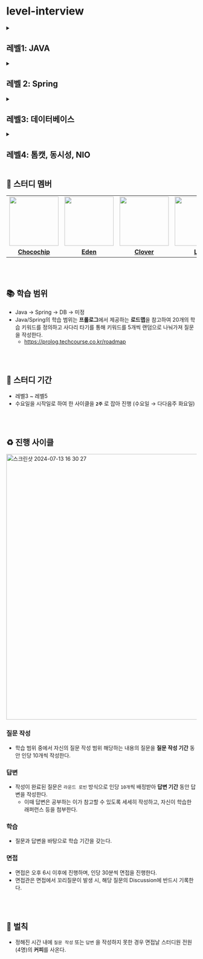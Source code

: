 # level-interview

<details>
<summary><h2>레벨1: JAVA</h2></summary>

### 객체지향 기초 개념
1. [클래스, 인스턴스 그리고 객체의 차이점은 무엇인가요?](https://github.com/woowacourse-study-2024/level-interview/discussions/19)
#### 상속
1. [추상 클래스와 인터페이스는 어떤 상황에서 사용할 수 있나요?](https://github.com/woowacourse-study-2024/level-interview/discussions/27)
2. [추상클래스와 인터페이스의 차이를 설명해주세요.](https://github.com/woowacourse-study-2024/level-interview/discussions/11)
3. [상속과 조합은 각각 무엇이고 어떤 상황에서 사용할 수 있나요?](https://github.com/woowacourse-study-2024/level-interview/discussions/28)
4. [상속이 갖는 문제점은 무엇이고 이를 어떻게 해결할 수 있나요?](https://github.com/woowacourse-study-2024/level-interview/discussions/29)
5. [default 메서드는 무엇이고, 왜 사용하나요?](https://github.com/woowacourse-study-2024/level-interview/discussions/360)
#### 다형성
1. [Java에서 다형성을 구현하는 방법은 무엇이 있나요?](https://github.com/woowacourse-study-2024/level-interview/discussions/1)
2. [Overriding의 조건은?](https://github.com/woowacourse-study-2024/level-interview/discussions/2)
3. [method overridding과 overloading의 차이점은 무엇인가요?](https://github.com/woowacourse-study-2024/level-interview/discussions/25)
4. [다형성은 무엇이고, 사용했을 때 어떤 이점을 얻을 수 있나요?](https://github.com/woowacourse-study-2024/level-interview/discussions/26)
#### 캡슐화
1. [클래스의 변수를 public이 아닌 private으로 설정하고 getter/setter를 사용하는 이유가 있나요?](https://github.com/woowacourse-study-2024/level-interview/discussions/20)
2. [Java에서 접근 제어자에 대해 설명해주세요.](https://github.com/woowacourse-study-2024/level-interview/discussions/18)
#### 추상화
1. [강한 결합과 느슨한 결합의 차이를 설명해주세요.](https://github.com/woowacourse-study-2024/level-interview/discussions/10)

### JVM
1. [Java 파일이 실행되는 과정을 설명해보세요.](https://github.com/woowacourse-study-2024/level-interview/discussions/5)
2. [클래스와 인스턴스는 JVM내에서 어떻게 동작하나요?](https://github.com/woowacourse-study-2024/level-interview/discussions/24)
3. [JVM이란 무엇이고 왜 사용하나요?](https://github.com/woowacourse-study-2024/level-interview/discussions/171)
4. [JRE, JDK, JVM이 각각 무엇이고 어떤 관계인지 설명해주세요.](https://github.com/woowacourse-study-2024/level-interview/discussions/172)
5. [JVM의 구조에 대해 설명해주세요.](https://github.com/woowacourse-study-2024/level-interview/discussions/173)
6. [JVM의 Runtime Data Area에 대해 설명해주세요.](https://github.com/woowacourse-study-2024/level-interview/discussions/174)
7. [JVM의 ClassLoader에 대해 설명해주세요.](https://github.com/woowacourse-study-2024/level-interview/discussions/175)

### GC
1. [GC가 무엇이고 언제 발생하는지 설명해주세요.](https://github.com/woowacourse-study-2024/level-interview/discussions/176)
2. [Stop the world 이벤트가 무엇인지 설명해주세요.](https://github.com/woowacourse-study-2024/level-interview/discussions/177)
3. [Major GC와 Minor GC에 대해 설명해주세요](https://github.com/woowacourse-study-2024/level-interview/discussions/178)

### 리소스 관리
1. [Java에서 어떤 경우에 리소스 반납을 해야 하나요?](https://github.com/woowacourse-study-2024/level-interview/discussions/21)
2. [Try-with-resources는 어떻게 사용하나요?](https://github.com/woowacourse-study-2024/level-interview/discussions/22)

### 불변성과 복사
1. [가변과 불변의 차이는 무엇인가요?](https://github.com/woowacourse-study-2024/level-interview/discussions/3)
2. [깊은 복사와 얕은 복사의 차이점은 무엇인가요?](https://github.com/woowacourse-study-2024/level-interview/discussions/30)
3. [unmodifiable 자료형을 사용하는 것과 copyOf를 사용하는 것은 어떤 차이점이 있나요?](https://github.com/woowacourse-study-2024/level-interview/discussions/31)
4. [방어적 복사는 무엇이고 왜 필요한가요?](https://github.com/woowacourse-study-2024/level-interview/discussions/32)
5. [String, StringBuilder, StringBuffer의 차이점은 무엇인가요?](https://github.com/woowacourse-study-2024/level-interview/discussions/23)

### 동일성 & 동등성
1. [동등성과 동일성의 차이에 대해서 설명해주세요](https://github.com/woowacourse-study-2024/level-interview/discussions/15)
2. [Equals&HashCode는 언제 재정의해서 사용할까요? 그리고 그 둘을 항상 같이 재정의해야하는 이유도 설명해주세요.](https://github.com/woowacourse-study-2024/level-interview/discussions/16)
   
### 타입 안정성
1. [제네릭이란 무엇이며 언제 사용할까요?](https://github.com/woowacourse-study-2024/level-interview/discussions/12)
2. [Enum은 무엇이며 어떤 상황에 사용할 수 있을까요?](https://github.com/woowacourse-study-2024/level-interview/discussions/14)
3. [Varargs는 무엇이며 언제 사용할 수 있을까요?](https://github.com/woowacourse-study-2024/level-interview/discussions/8)

### 예외
1. [예외의 종류는 무엇이 있을까요? 그리고 각 예외 종류에 따라 어떤 특징이 있는 지 설명해주세요.](https://github.com/woowacourse-study-2024/level-interview/discussions/13)

### Serializable
1. [Serializable 인터페이스는 어떤 역할을 하나요?](https://github.com/woowacourse-study-2024/level-interview/discussions/179)
2. [Serializable 대신 사용할 수 있는 다른 직렬화 방법에는 어떤 것이 있나요? 각각의 장단점을 설명해주세요.](https://github.com/woowacourse-study-2024/level-interview/discussions/180)

### Java 8
#### Optional
1. [자바에서 null을 안전하게 다루는 방법에 대해 설명해주세요.](https://github.com/woowacourse-study-2024/level-interview/discussions/17)
2. [Optional이란 무엇이며, 어떤 문제를 해결하기 위해 도입되었나요?](https://github.com/woowacourse-study-2024/level-interview/discussions/35)
3. [Optional을 사용할때 주의해야 할 부분은 어떤 것이 있을까요?](https://github.com/woowacourse-study-2024/level-interview/discussions/38)

#### Stream
1. [Java Stream API에 대해 소개해주세요.](https://github.com/woowacourse-study-2024/level-interview/discussions/39)
2. [스트림과 for-loop의 차이점을 설명해보세요.](https://github.com/woowacourse-study-2024/level-interview/discussions/6)
3. [Stream API를 사용할 때의 성능 고려사항에 대해 말해보세요.](https://github.com/woowacourse-study-2024/level-interview/discussions/7)
4. [자바 스트림 API와 함수형 인터페이스의 관계를 설명해주세요.](https://github.com/woowacourse-study-2024/level-interview/discussions/40)

#### 함수형 인터페이스
1. [함수형 인터페이스는 무엇이고 어떻게 사용할 수 있나요?](https://github.com/woowacourse-study-2024/level-interview/discussions/34)
2. [자바에서 제공하는 기본 함수형 인터페이스의 종류와 각각의 용도를 설명해주세요.](https://github.com/woowacourse-study-2024/level-interview/discussions/4)
3. [람다와 익명 클래스는 어떻게 다르고 각각의 장단점은 무엇인가요?](https://github.com/woowacourse-study-2024/level-interview/discussions/33)
4. [함수형 인터페이스에 @FunctionalInterface 어노테이션을 사용하는 이유는 무엇인가요?](https://github.com/woowacourse-study-2024/level-interview/discussions/37)

### 컬렉션
1. [JCF란 무엇인가요?](https://github.com/woowacourse-study-2024/level-interview/discussions/49)
2. [10개의 element 를 채워넣은 ArrayList 의 11번째 element 을 add 하기위해 어떤 일이 일어나는지 설명해주세요.](https://github.com/woowacourse-study-2024/level-interview/discussions/9)
3. [Array와 List의 차이점은 무엇인가요?](https://github.com/woowacourse-study-2024/level-interview/discussions/44)
4. [ArrayList는 어떻게 동작하나요?](https://github.com/woowacourse-study-2024/level-interview/discussions/45)
7. [Stack 대신 ArrayDeque 사용을 제안하는 이유는 무엇인가요?](https://github.com/woowacourse-study-2024/level-interview/discussions/48)
8. [ArrayList의 indexOf를 사용할 때 어떤 주의점이 있나요?](https://github.com/woowacourse-study-2024/level-interview/discussions/50)
9. [Set과 List의 차이점은 무엇인가요?](https://github.com/woowacourse-study-2024/level-interview/discussions/56)
10. [HashMap에서 Hash 충돌이 발생하면 어떤 일이 일어나나요?](https://github.com/woowacourse-study-2024/level-interview/discussions/58)
11. [Java8에서부터 HashMap이 어떻게 개선됐는지 설명해주세요](https://github.com/woowacourse-study-2024/level-interview/discussions/59)
#### 자료구조
1. [Tree 탐색 방법에는 어떤 것들이 있나요?](https://github.com/woowacourse-study-2024/level-interview/discussions/52)
2. [Binary Tree는 무엇인가요?](https://github.com/woowacourse-study-2024/level-interview/discussions/53)
3. [B-Tree는 무엇이고 어떨 때 사용할 수 있나요?](https://github.com/woowacourse-study-2024/level-interview/discussions/54)
4. [Set 자료구조에 대해 설명해주세요](https://github.com/woowacourse-study-2024/level-interview/discussions/55)
5. [Queue는 어떻게 동작하나요?](https://github.com/woowacourse-study-2024/level-interview/discussions/46)
6. [Stack은 어떻게 동작하나요?](https://github.com/woowacourse-study-2024/level-interview/discussions/47)
7. [Map 자료구조에 대해 설명해주세요.](https://github.com/woowacourse-study-2024/level-interview/discussions/57)
8. [Heap 자료구조에 대해 설명해주세요.](https://github.com/woowacourse-study-2024/level-interview/discussions/60)
9. [Heap은 어떤 경우에 사용할 수 있나요?](https://github.com/woowacourse-study-2024/level-interview/discussions/61)

### 테스트
1. [테스트 픽스처란 무엇인가요?](https://github.com/woowacourse-study-2024/level-interview/discussions/42)
2. [TDD란 무엇인가요?](https://github.com/woowacourse-study-2024/level-interview/discussions/43)
3. [단위테스트애서 AAA는 무엇을 의미하나요?](https://github.com/woowacourse-study-2024/level-interview/discussions/51)
4. [JUnit5의 주요 특징과 JUnit4와의 차이점에 대해 설명해 주세요.](https://github.com/woowacourse-study-2024/level-interview/discussions/62)
5. [AssertJ란 무엇이며, Junit과 AssertJ를 함께 사용하는 이유를 말씀해주세요](https://github.com/woowacourse-study-2024/level-interview/discussions/63)
6. [FIRST 원칙이란 무엇이며, 각각의 원칙을 설명해 주세요.](https://github.com/woowacourse-study-2024/level-interview/discussions/64)
7. [FIRST 원칙 중 가장 중요하다고 생각하시는 원칙이 무엇인가요?](https://github.com/woowacourse-study-2024/level-interview/discussions/67)
8. [단위 테스트를 작성하는 데에 FIRST원칙이 중요한 이유를 설명해주세요](https://github.com/woowacourse-study-2024/level-interview/discussions/68)
9. [테스트 더블이란 무엇이며 종류로는 무엇이 있나요?](https://github.com/woowacourse-study-2024/level-interview/discussions/65)
10. [각 종류의 테스트 더블(Stub, Fake, Dummy, Spy ,Mock) 은 언제 사용하나요?](https://github.com/woowacourse-study-2024/level-interview/discussions/66)
11. [자바의 Mockito 라이브러리에 대해서 설명해주세요.](https://github.com/woowacourse-study-2024/level-interview/discussions/69)
12. [테스트더블 중 stub과 mock 차이를 설명해주세요.](https://github.com/woowacourse-study-2024/level-interview/discussions/70)
13. [테스트더블 중 Spy는 어떤 상황에서 사용되나요?](https://github.com/woowacourse-study-2024/level-interview/discussions/71)

### 디자인 패턴
1. [MVC 패턴이란 무엇이고, 왜 사용하나요?](https://github.com/woowacourse-study-2024/level-interview/discussions/72)
2. [디자인 패턴의 개념과, 사용이유, 종류에 대해 설명해주세요.](https://github.com/woowacourse-study-2024/level-interview/discussions/81)
3. [Builder 패턴을 사용하는 상황은 언제이며, 이를 통해 얻을 수 있는 이점은 무엇인가요?](https://github.com/woowacourse-study-2024/level-interview/discussions/73)
4. [추상 팩토리는 왜 사용하며, 어떤 장단점이 있나요?](https://github.com/woowacourse-study-2024/level-interview/discussions/categories/java?discussions_q=is%3Aopen+category%3AJava+sort%3Adate_created&page=2)
5. [팩토리 메서드 패턴이란 무엇이며, 어떤 상황에서 유용하게 사용될 수 있는지 설명해 주세요.](https://github.com/woowacourse-study-2024/level-interview/discussions/75)
6. [추상 팩토리 패턴과 팩토리 메서드 패턴의 차이점은 무엇인가요?](https://github.com/woowacourse-study-2024/level-interview/discussions/76)
7. [State 패턴을 사용하지 않고 상태 전환을 구현할 때 발생할 수 있는 문제점은 무엇인가요?](https://github.com/woowacourse-study-2024/level-interview/discussions/77)
8. [Strategy 패턴은 사용하는 이유와 장단점을 설명해주세요.](https://github.com/woowacourse-study-2024/level-interview/discussions/78)
9. [템플릿 메서드의 개념과 장단점을 설명하고, 언제 사용할 수 있는지 설명해주세요.](https://github.com/woowacourse-study-2024/level-interview/discussions/79)
10. [퍼사드 패턴과 어댑터 패턴를 비교하세요.](https://github.com/woowacourse-study-2024/level-interview/discussions/80)
</details>

<details>
<summary><h2>레벨 2: Spring</h2></summary>

### Bean
1. [**스프링의 Bean이란 무엇이고 Bean은 어떻게 정의되고 관리됩니까?**](https://github.com/woowacourse-study-2024/level-interview/discussions/105)
2. [**스프링에서 Bean의 생명주기에 대해 설명해주세요.**](https://github.com/woowacourse-study-2024/level-interview/discussions/107)
3. [**스프링에서 Bean의 스코프(scope)는 어떤 것들이 있으며, 각각의 의미에 대해 설명해주세요.**](https://github.com/woowacourse-study-2024/level-interview/discussions/109)
4. [**@Component, @Service, @Controller, @Repostiory의 차이를 설명해보세요.**](https://github.com/woowacourse-study-2024/level-interview/discussions/98)

#### Bean 생성

1. [**스프링의 IoC 컨테이너에 Bean을 등록할 수 있는 방법 두 가지 주요 방법을 설명해주세요.**](https://github.com/woowacourse-study-2024/level-interview/discussions/111)
2. [**스프링의 @Configuration 애노테이션의 역할에 대해서 설명해주세요.**](https://github.com/woowacourse-study-2024/level-interview/discussions/106)
3. [**Component Scan이 무엇인지 설명해주세요.**](https://github.com/woowacourse-study-2024/level-interview/discussions/88)
4. [**스프링의 컴포넌트 스캔에 대해서 설명해주세요.**](https://github.com/woowacourse-study-2024/level-interview/discussions/112)
5. [**Spring boot에서 별도로 @ComponentScan 어노테이션 설정을 하지 않아도 빈 등록이 가능한 이유는 무엇인가요?**](https://github.com/woowacourse-study-2024/level-interview/discussions/89)
6. [**스프링에서 Default로 등록된 Bean 과, `@Configuration`에 정의한 Bean이 같은 타입의 객체라면 무슨 일이 발생하나요?**](https://github.com/woowacourse-study-2024/level-interview/discussions/110)

### IoC/DI

1. [**스프링의 IoC(Inversion Of Control)와 DI(Dependency Injection)에 대해서 설명해주세요.**](https://github.com/woowacourse-study-2024/level-interview/discussions/103)
2. [**IoC와 DI(Dependency Injection)의 차이점에 대해서 설명해주세요.**](https://github.com/woowacourse-study-2024/level-interview/discussions/108)
3. [**Application Context가 무엇인지 설명해주세요.**](https://github.com/woowacourse-study-2024/level-interview/discussions/90)
4. [**Application Context의 초기화 과정을 설명해주세요.**](https://github.com/woowacourse-study-2024/level-interview/discussions/91)
5. [**Bean Factory와 Application Context의 차이점을 설명해주세요.**](https://github.com/woowacourse-study-2024/level-interview/discussions/92)
6. [**스프링에서의 의존성 주입 방법 3가지를 설명해주세요**](https://github.com/woowacourse-study-2024/level-interview/discussions/104)

### MVC Config

1. [**@EnableWebMvc 어노테이션의 역할과 이를 사용했을 때의 효과를 설명해 주세요.**](https://github.com/woowacourse-study-2024/level-interview/discussions/120)
2. [**Spring에서 MVC Config를 사용하여 어떤 설정을 할 수 있나요?**](https://github.com/woowacourse-study-2024/level-interview/discussions/118)
3. [**WebMvcConfigurer를 구현할 때 자주 사용하는 메서드와 그 용도를 설명해 주세요.**](https://github.com/woowacourse-study-2024/level-interview/discussions/119)
4. [**Spring MVC에서 뷰 이름이 요청 경로와 일치하지 않을 경우, View Resolver를 통해 이를 어떻게 해결할 수 있나요?**](https://github.com/woowacourse-study-2024/level-interview/discussions/122)

### Argument Resolver

1. [**Arguement Resolver란 무엇인가요, 왜 사용하나요?**](https://github.com/woowacourse-study-2024/level-interview/discussions/114)
2. [**커스텀 Argument Resolver를 구현할 때, WebMvcConfigurer의 addArgumentResolvers 메서드의 용도는 무엇인가요?**](https://github.com/woowacourse-study-2024/level-interview/discussions/121)

### View Reoslver

1. [**여러 개의 View Resolver를 사용하는 경우, 그 우선순위는 어떻게 정해지나요?**](https://github.com/woowacourse-study-2024/level-interview/discussions/116)
2. [**View Resolver란 무엇인가요, 왜 사용하나요?**](https://github.com/woowacourse-study-2024/level-interview/discussions/115)

### Auto Configure

1. [**Auto Configuration이란 무엇이고, 어떻게 동작하는지 설명해주세요.**](https://github.com/woowacourse-study-2024/level-interview/discussions/95)
2. [**@EnableAutoConfiguration 어노테이션의 역할은 무엇인가요?**](https://github.com/woowacourse-study-2024/level-interview/discussions/96)
3. [**Spring Boot의 Auto Configuration이 application.yml 파일의 설정과 어떻게 연관되는지 설명해 주세요.**](https://github.com/woowacourse-study-2024/level-interview/discussions/102)

### Dispatcher Servlet

1. [**Dispatcher Servlet이란 무엇이고, 왜 사용하나요?**](https://github.com/woowacourse-study-2024/level-interview/discussions/113)
2. [**Dispatcher Servlet이 요청을 처리하는 흐름을 설명해 주세요.**](https://github.com/woowacourse-study-2024/level-interview/discussions/117)

### Interceptor / Filter

1. [**여러 개의 Interceptor가 동일한 mapping에 등록된다면 어떤 순서로 동작하나요?**](https://github.com/woowacourse-study-2024/level-interview/discussions/85)
2. [**Interceptor는 어떤 상황에서 주로 사용하나요?**](https://github.com/woowacourse-study-2024/level-interview/discussions/84)
3. [**Interceptor와 Filter가 각각 무엇이고 어떤 차이점을 가지는지 설명해주세요.**](https://github.com/woowacourse-study-2024/level-interview/discussions/83)

### Controller Advice

1. [**Controller Advice 사용 시의 이점과 주의점을 말해주세요.**](https://github.com/woowacourse-study-2024/level-interview/discussions/87)
2. [**Controller Advice는 무엇이고 어떤 상황에서 주로 사용하나요?**](https://github.com/woowacourse-study-2024/level-interview/discussions/86)

### AOP

1. [**AOP란 무엇인가요?**](https://github.com/woowacourse-study-2024/level-interview/discussions/123)
2. [**Spring AOP에서 주의사항으로 무엇이 있나요?**](https://github.com/woowacourse-study-2024/level-interview/discussions/143)
3. [**스프링에서 사용되는 AOP의 주요 용어에 대해 설명해주세요.**](https://github.com/woowacourse-study-2024/level-interview/discussions/128)
4. [**AOP를 언제 사용하고 왜 사용하나요? 장단점은 무엇인가요?**](https://github.com/woowacourse-study-2024/level-interview/discussions/127)
5. [**Spring에서 어떤 프록시를 사용하나요?**](https://github.com/woowacourse-study-2024/level-interview/discussions/144)

### Transaction

1. [**Transactional 어노테이션의 동작 원리에 대해 설명해주세요.**](https://github.com/woowacourse-study-2024/level-interview/discussions/129)
2. [**Transactional 어노테이션에 대해 설명해주세요.**](https://github.com/woowacourse-study-2024/level-interview/discussions/124)
3. [**Transactional 어노테이션의 readOnly 옵션을 true로 설정하는 이유는 무엇인가요?**](https://github.com/woowacourse-study-2024/level-interview/discussions/125)
4. [**선언적 트랜잭션 방식을 사용하는 이유는 무엇인가요?**](https://github.com/woowacourse-study-2024/level-interview/discussions/130)
5. [**Transactional의 전파에 대해 설명해주세요.**](https://github.com/woowacourse-study-2024/level-interview/discussions/126)

### JDBC / SQL Mapper

1. [**JDBC Template과 표준 JDBC API의 차이점은 무엇인가요?**](https://github.com/woowacourse-study-2024/level-interview/discussions/99)
2. [**JDBC Template을 사용했을 때의 장점은 무엇이 있나요?**](https://github.com/woowacourse-study-2024/level-interview/discussions/94)
3. [**JDBC Template과 표준 JDBC API의 차이점은 무엇인가요?**](https://github.com/woowacourse-study-2024/level-interview/discussions/101)
4. [**SQL Mapper란 무엇이고, 어떤 이점을 누릴 수 있나요?**](https://github.com/woowacourse-study-2024/level-interview/discussions/100)

### ETC

1. [**@Controller와 @RestController의 역할과 차이점은 무엇인가요?**](https://github.com/woowacourse-study-2024/level-interview/discussions/93)
2. [**ReponseBody와 ResponseEntity의 차이는 무엇인가요?**](https://github.com/woowacourse-study-2024/level-interview/discussions/97)
</details>

<details>
<summary><h2>레벨3: 데이터베이스</h2></summary>

### 키
1. [무결성이란 무엇인가요? 그리고 무결성 제약조건이란 무엇인까요?](https://github.com/woowacourse-study-2024/level-interview/discussions/219)
2. [무결성 제약조건의 종류에 대해서 설명해주세요](https://github.com/woowacourse-study-2024/level-interview/discussions/220)
3. [기본 키(Primary Key)와 고유 키(Unique Key)의 차이점은 무엇인가요? ](https://github.com/woowacourse-study-2024/level-interview/discussions/221)
4. [어떤 경우에 무결성 제약조건을 사용하지 않는 것이 좋다고 생각하나요? ](https://github.com/woowacourse-study-2024/level-interview/discussions/222)
5. [외래 키(Foreign Key)의 역할은 무엇이며, 데이터 무결성에 어떤 도움을 주나요?](https://github.com/woowacourse-study-2024/level-interview/discussions/223) 
6. [무결성 제약조건을 적용할 때 성능 이슈가 발생할 수 있는 상황은 어떤 경우인가요?](https://github.com/woowacourse-study-2024/level-interview/discussions/224)
7. [외래 키 제약조건이 있는 테이블에서 데이터 삭제를 할 때 발생할 수 있는 문제는 무엇이며, 이를 해결하기 위한 방법은 무엇인가요?](https://github.com/woowacourse-study-2024/level-interview/discussions/225)
8. [외래 키 제약조건과 관련이 있는 CASCADE와 CASCADE의 장단점에 대해서 설명해주세요.](https://github.com/woowacourse-study-2024/level-interview/discussions/226)


### 정규화
1. [데이터베이스 정규화가 무엇인가요?](https://github.com/woowacourse-study-2024/level-interview/discussions/201)
2. [데이터베이스에서 발생할 수 있는 이상 현상의 종류에 대해 설명해주세요.](https://github.com/woowacourse-study-2024/level-interview/discussions/202)
3. [함수 종속성이 무엇이고 어떤 종류가 있는지 설명해주세요.](https://github.com/woowacourse-study-2024/level-interview/discussions/203)
4. [1 정규형에 대해 설명해주세요.](https://github.com/woowacourse-study-2024/level-interview/discussions/204)
5. [2 정규형에 대해 설명해주세요.](https://github.com/woowacourse-study-2024/level-interview/discussions/205)
6. [3 정규형에 대해 설명해주세요.](https://github.com/woowacourse-study-2024/level-interview/discussions/206)
7. [BCNF, 4, 5 정규형에 대해 설명해주세요.](https://github.com/woowacourse-study-2024/level-interview/discussions/207)
8. [데이터베이스의 정규화는 왜 필요한가요?](https://github.com/woowacourse-study-2024/level-interview/discussions/208)
9. [과도한 정규화 적용 시 발생할 수 있는 문제점에 대해 설명해주세요.](https://github.com/woowacourse-study-2024/level-interview/discussions/209)
10. [반정규화는 무엇이며 왜 적용하나요?](https://github.com/woowacourse-study-2024/level-interview/discussions/210)
   
### 락
1. [데이터베이스에서 S-lock과 X-lock에 대해 설명해주세요.](https://github.com/woowacourse-study-2024/level-interview/discussions/196)
2. [2단계 락킹이란 무엇인가요?](https://github.com/woowacourse-study-2024/level-interview/discussions/197)
3. [MySQL에서 사용되는 락에 대해 설명해주세요.](https://github.com/woowacourse-study-2024/level-interview/discussions/198)
4. [낙관적 락과 비관적 락의 차이점은 무엇인가요?](https://github.com/woowacourse-study-2024/level-interview/discussions/200)
    
### 트랜잭션
1. [트랜잭션이란 무엇인가요?](https://github.com/woowacourse-study-2024/level-interview/discussions/193)
2. [트랜잭션의 ACID에 설명해주세요.](https://github.com/woowacourse-study-2024/level-interview/discussions/194)
3. [트랜잭션 격리수준이 무엇인가요? 어떤 격리수준이 있나요?](https://github.com/woowacourse-study-2024/level-interview/discussions/195)
4. [트랜잭션 격리 수준이 낮을 때 발생할 수 있는 문제는 무엇인가요?](https://github.com/woowacourse-study-2024/level-interview/discussions/199)
   

### 인덱스
1. [인덱스란 무엇이고, 어떻게 동작하나요?](https://github.com/woowacourse-study-2024/level-interview/discussions/211)
2. [인덱스에서 사용하는 자료구조를 설명해주세요.](https://github.com/woowacourse-study-2024/level-interview/discussions/212)
3. [B-Tree 인덱스 사용에 영향을 미치는 요소에 대해 설명해주세요.](https://github.com/woowacourse-study-2024/level-interview/discussions/213)
4. [인덱스 스캔 방식의 종류와 특징을 설명해주세요.](https://github.com/woowacourse-study-2024/level-interview/discussions/214)
5. [복합 인덱스를 설정할 때 쿼리 성능에 영향을 미치는 요소에 대해 설명해주세요.](https://github.com/woowacourse-study-2024/level-interview/discussions/215)
6. [인덱스가 존재함에도 불구하고 쿼리에서 사용되지 않는 경우를 설명해주세요.](https://github.com/woowacourse-study-2024/level-interview/discussions/217)
7. [데이터베이스 쿼리가 여러 개의 인덱스를 사용할 수 있는 경우, 어떤 기준으로 인덱스가 선택되나요?](https://github.com/woowacourse-study-2024/level-interview/discussions/216)
</details>

<details>
<summary><h2>레벨4: 톰캣, 동시성, NIO</h2></summary>
   
### Tomcat
1. [Tomcat이 서블릿 컨테이너로서 어떤 역할을 하며, 서블릿과의 관계는 무엇인가요?](https://github.com/woowacourse-study-2024/level-interview/discussions/163)
2. [Tomcat에서 사용되는 커넥터에 대해 설명해보세요.](https://github.com/woowacourse-study-2024/level-interview/discussions/164)
3. [Tomcat의 동작 과정을 설명해주세요.](https://github.com/woowacourse-study-2024/level-interview/discussions/165)
4. [Tomcat을 구성하는 구조에 대해 설명해보세요.](https://github.com/woowacourse-study-2024/level-interview/discussions/166)
5. [Tomcat에서 실행되는 일반적인 서블릿의 라이프사이클을 설명해주세요.](https://github.com/woowacourse-study-2024/level-interview/discussions/167)
6. [Tomcat에서는 Thread Pool을 어떻게 관리하나요?](https://github.com/woowacourse-study-2024/level-interview/discussions/168)
7. [Tomcat의 Session 관리 방법을 설명하세요.](https://github.com/woowacourse-study-2024/level-interview/discussions/169)
8. [Tomcat은 Static Resource를 어떻게 처리하나요?](https://github.com/woowacourse-study-2024/level-interview/discussions/170)

### 동시성
1. [Java에서 동시성을 보장하기 위해 어떠한 해결책들이 존재하는지 설명해주세요](https://github.com/woowacourse-study-2024/level-interview/discussions/185)
2. [동시성 문제란 무엇이며 왜 발생하나요](https://github.com/woowacourse-study-2024/level-interview/discussions/187)
3. [Atomic객체와 그 원리에 대해서 설명해주세요](https://github.com/woowacourse-study-2024/level-interview/discussions/186)
4. [Java의 synchronized 키워드는 어떻게 작동하나요?](https://github.com/woowacourse-study-2024/level-interview/discussions/188)
5. [volatile 키워드에 대해서 설명해주세요](https://github.com/woowacourse-study-2024/level-interview/discussions/192)
6. [Deadlock(교착 상태)이란 무엇이며, Java에서 이를 어떻게 방지할 수 있나요?](https://github.com/woowacourse-study-2024/level-interview/discussions/189)
7. [Race Condition이란 무엇이며 언제 발생하나요?](https://github.com/woowacourse-study-2024/level-interview/discussions/190)
8. [스레드 안전(Thread-Safety)이란 무엇이며, 이를 지키기 위한 4가지 원칙으로 무엇이 있나요?](https://github.com/woowacourse-study-2024/level-interview/discussions/191)

### NIO
1. [NIO의 핵심 개념인 Channel과 Buffer에 대해 설명해 주세요. InputStream 및 OutputStream과는 어떤 차이점이 있나요?](https://github.com/woowacourse-study-2024/level-interview/discussions/181)
2. [NIO에서 비동기 I/O가 어떻게 작동하는지 설명해 주세요.](https://github.com/woowacourse-study-2024/level-interview/discussions/182)
3. [Java NIO에서 메모리 매핑 파일(Memory Mapped Files)을 사용하는 이유는 무엇인가요? 전통적인 파일 I/O와 비교해 장점이 무엇인가요?](https://github.com/woowacourse-study-2024/level-interview/discussions/183)
4. [NIO에서 Selector의 역할은 무엇인가요?](https://github.com/woowacourse-study-2024/level-interview/discussions/184)
</details>

## 👥 스터디 멤버

<table>
 <tr>
    <td align="center"><a href="https://github.com/Chocochip101"><img src="https://avatars.githubusercontent.com/u/73146678?v=4" width="130px;" alt=""></a></td>
    <td align="center"><a href="https://github.com/PgmJun"><img src="https://avatars.githubusercontent.com/u/84304802?v=4" width="130px;" alt=""></a></td>
    <td align="center"><a href="https://github.com/eunjungL"><img src="https://avatars.githubusercontent.com/u/62099953?v=4" width="130px;" alt=""></a></td>
    <td align="center"><a href="https://github.com/linirini"><img src="https://avatars.githubusercontent.com/u/101927543?v=4" width="130px;" alt=""></a></td>
  </tr>
  <tr>
    <td align="center"><a href="https://github.com/Chocochip101"><b>Chocochip</b></a></td>
    <td align="center"><a href="https://github.com/PgmJun"><b>Eden</b></a></td>
    <td align="center"><a href="https://github.com/eunjungL"><b>Clover</b></a></td>
    <td align="center"><a href="https://github.com/linirini"><b>Lini</b></a></td>
  </tr>
</table>

<br>
<br>

## 📚 학습 범위

- Java → Spring → DB → 미정
- Java/Spring의 학습 범위는 **프롤로그**에서 제공하는 **로드맵**을 참고하여 20개의 학습 키워드를 정의하고 사다리 타기를 통해 키워드를 5개씩 랜덤으로 나눠가져 질문을 작성한다.
    - https://prolog.techcourse.co.kr/roadmap

<br>
<br>

## 📆 스터디 기간

- 레벨3 ~ 레벨5
- 수요일을 시작일로 하여 한 사이클을 **`2주`** 로 잡아 진행 (수요일 → 다다음주 화요일)

<br>
<br>

## ♻️ 진행 사이클

<img width="703" alt="스크린샷 2024-07-13 16 30 27" src="https://github.com/user-attachments/assets/dc22f233-56ed-4acd-b7ef-bfb00fca0937">

<br>

### 질문 작성

- 학습 범위 중에서 자신의 질문 작성 범위 해당하는 내용의 질문을 **질문 작성 기간** 동안 인당 10개씩 작성한다.


### 답변

- 작성이 완료된 질문은 `라운드 로빈` 방식으로 인당 `10개`씩 배정받아 **답변 기간** 동안 답변을 작성한다.
    - 이때 답변은 공부하는 이가 참고할 수 있도록 세세히 작성하고, 자신이 학습한 래퍼런스 등을 첨부한다.


### 학습

- 질문과 답변을 바탕으로 학습 기간을 갖는다.


### 면접

- 면접은 오후 6시 이후에 진행하며, 인당 30분씩 면접을 진행한다.
- 면접관은 면접에서 꼬리질문이 발생 시, 해당 질문의 Discussion에 반드시 기록한다.

<br>
<br>

## 🔨 벌칙

- 정해진 시간 내에 `질문 작성` 또는 `답변` 을 작성하지 못한 경우 면접날 스터디원 전원(4명)의 **커피**를 사온다.


